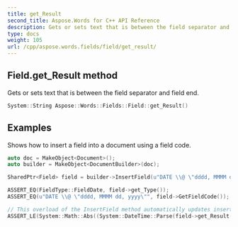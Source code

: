 ```yaml
---
title: get_Result
second_title: Aspose.Words for C++ API Reference
description: Gets or sets text that is between the field separator and field end. 
type: docs
weight: 105
url: /cpp/aspose.words.fields/field/get_result/
---
```

## Field.get_Result method


Gets or sets text that is between the field separator and field end.

```cpp
System::String Aspose::Words::Fields::Field::get_Result()
```


## Examples




Shows how to insert a field into a document using a field code. 
```cpp
auto doc = MakeObject<Document>();
auto builder = MakeObject<DocumentBuilder>(doc);

SharedPtr<Field> field = builder->InsertField(u"DATE \\@ \"dddd, MMMM dd, yyyy\"");

ASSERT_EQ(FieldType::FieldDate, field->get_Type());
ASSERT_EQ(u"DATE \\@ \"dddd, MMMM dd, yyyy\"", field->GetFieldCode());

// This overload of the InsertField method automatically updates inserted fields.
ASSERT_LE(System::Math::Abs((System::DateTime::Parse(field->get_Result()) - System::DateTime::get_Today()).get_Hours()), 24);
```

